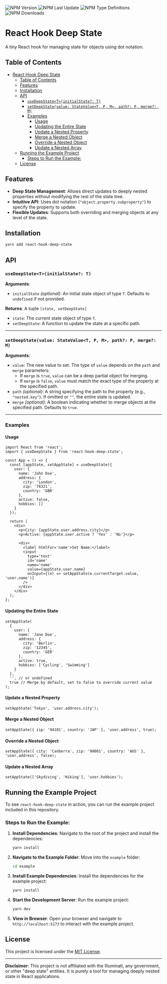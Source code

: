 ![NPM Version](https://img.shields.io/npm/v/react-hook-deep-state)
![NPM Last Update](https://img.shields.io/npm/last-update/react-hook-deep-state)
![NPM Type Definitions](https://img.shields.io/npm/types/react-hook-deep-state)
![NPM Downloads](https://img.shields.io/npm/dw/react-hook-deep-state)

# React Hook Deep State

A tiny React hook for managing state for objects using dot notation.

## Table of Contents

- [React Hook Deep State](#react-hook-deep-state)
  - [Table of Contents](#table-of-contents)
  - [Features](#features)
  - [Installation](#installation)
  - [API](#api)
    - [`useDeepState<T>(initialState?: T)`](#usedeepstatetinitialstate-t)
    - [`setDeepState(value: StateValue<T, P, M>, path?: P, merge?: M)`](#setdeepstatevalue-statevaluet-p-m-path-p-merge-m)
    - [Examples](#examples)
      - [Usage](#usage)
      - [Updating the Entire State](#updating-the-entire-state)
      - [Update a Nested Property](#update-a-nested-property)
      - [Merge a Nested Object](#merge-a-nested-object)
      - [Override a Nested Object](#override-a-nested-object)
      - [Update a Nested Array](#update-a-nested-array)
  - [Running the Example Project](#running-the-example-project)
    - [Steps to Run the Example:](#steps-to-run-the-example)
  - [License](#license)

## Features

- **Deep State Management**: Allows direct updates to deeply nested properties without modifying the rest of the state tree.
- **Intuitive API**: Uses dot notation (`"object.property.subproperty"`) to specify the property to update.
- **Flexible Updates**: Supports both overriding and merging objects at any level of the state.

## Installation

```bash
yarn add react-hook-deep-state
```

## API

### `useDeepState<T>(initialState?: T)`

**Arguments**:

- `initialState` _(optional)_: An initial state object of type `T`. Defaults to `undefined` if not provided.

**Returns**: A tuple `[state, setDeepState]`

- `state`: The current state object of type `T`.
- `setDeepState`: A function to update the state at a specific path.

---

### `setDeepState(value: StateValue<T, P, M>, path?: P, merge?: M)`

**Arguments**:

- `value`: The new value to set. The type of `value` depends on the `path` and `merge` parameters:
  - If `merge` is `true`, `value` can be a deep partial object for merging.
  - If `merge` is `false`, `value` must match the exact type of the property at the specified path.
- `path` _(optional)_: A string specifying the path to the property (e.g., `"nested.key"`). If omitted or `""`, the entire state is updated.
- `merge` _(optional)_: A boolean indicating whether to merge objects at the specified path. Defaults to `true`.

---

### Examples

#### Usage

```tsx
import React from 'react';
import { useDeepState } from 'react-hook-deep-state';

const App = () => {
  const [appState, setAppState] = useDeepState({
    user: {
      name: 'John Doe',
      address: {
        city: 'London',
        zip: '76321',
        country: 'GBR'
      },
      active: false,
      hobbies: []
    }
  });

  return (
    <div>
      <p>City: {appState.user.address.city}</p>
      <p>Active: {appState.user.active ? 'Yes' : 'No'}</p>

      <div>
        <label htmlFor='name'>Set Name:</label>
        <input
          type='text'
          id='name'
          name='name'
          value={appState.user.name}
          onInput={(e) => setAppState(e.currentTarget.value, 'user.name')}
        />
      </div>
    </div>
  );
};
```

#### Updating the Entire State

```tsx
setAppState(
  {
    user: {
      name: 'Jane Doe',
      address: {
        city: 'Berlin',
        zip: '12345',
        country: 'GER'
      },
      active: true,
      hobbies: ['Cycling', 'Swimming']
    }
  },
  '', // or undefined
  true // Merge by default, set to false to override current value
);
```

#### Update a Nested Property

```tsx
setAppState('Tokyo', 'user.address.city');
```

#### Merge a Nested Object

```tsx
setAppState({ zip: '94101', country: 'JAP' }, 'user.address', true);
```

#### Override a Nested Object

```tsx
setAppState({ city: 'Canberra', zip: '90001', country: 'AUS' }, 'user.address', false);
```

#### Update a Nested Array

```tsx
setAppState(['Skydiving', 'Hiking'], 'user.hobbies');
```

## Running the Example Project

To see `react-hook-deep-state` in action, you can run the example project included in this repository.

### Steps to Run the Example:

1. **Install Dependencies**:
   Navigate to the root of the project and install the dependencies:

   ```bash
   yarn install
   ```

2. **Navigate to the Example Folder**:
   Move into the `example` folder:

   ```bash
   cd example
   ```

3. **Install Example Dependencies**:
   Install the dependencies for the example project:

   ```bash
   yarn install
   ```

4. **Start the Development Server**:
   Run the example project:

   ```bash
   yarn dev
   ```

5. **View in Browser**:
   Open your browser and navigate to `http://localhost:5173` to interact with the example project.

## License

This project is licensed under the [MIT License](LICENSE).

---

**Disclaimer**: This project is not affiliated with the Illuminati, any government, or other "deep state" entities. It is purely a tool for managing deeply nested state in React applications.

